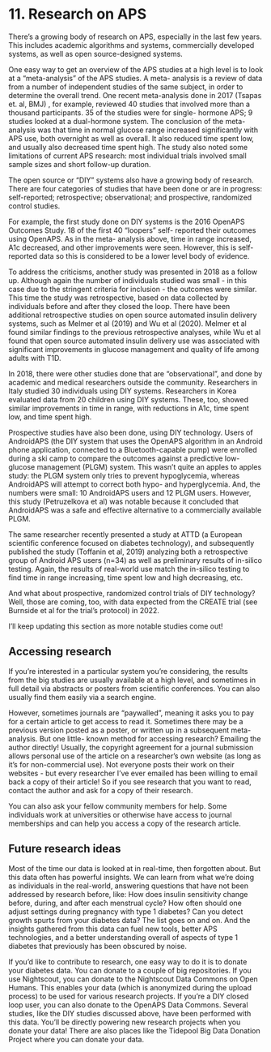 # 11. Research on APS

There’s a growing body of research on APS, especially in the last few years. This includes academic algorithms and systems, commercially developed systems, as well as open source-designed systems.

One easy way to get an overview of the APS studies at a high level is to look at a “meta-analysis” of the APS studies. A meta- analysis is a review of data from a number of independent studies of the same subject, in order to determine the overall trend. One recent meta-analysis done in 2017 \(Tsapas et. al, BMJ\) , for example, reviewed 40 studies that involved more than a thousand participants. 35 of the studies were for single- hormone APS; 9 studies looked at a dual-hormone system. The conclusion of the meta-analysis was that time in normal glucose range increased significantly with APS use, both overnight as well as overall. It also reduced time spent low, and usually also decreased time spent high. The study also noted some limitations of current APS research: most individual trials involved small sample sizes and short follow-up duration.

The open source or “DIY” systems also have a growing body of research. There are four categories of studies that have been done or are in progress: self-reported; retrospective; observational; and prospective, randomized control studies.

For example, the first study done on DIY systems is the 2016 OpenAPS Outcomes Study. 18 of the first 40 “loopers” self- reported their outcomes using OpenAPS. As in the meta- analysis above, time in range increased, A1c decreased, and other improvements were seen. However, this is self-reported data so this is considered to be a lower level body of evidence.

To address the criticisms, another study was presented in 2018 as a follow up. Although again the number of individuals studied was small - in this case due to the stringent criteria for inclusion - the outcomes were similar. This time the study was retrospective, based on data collected by individuals before and after they closed the loop. There have been additional retrospective studies on open source automated insulin delivery systems, such as Melmer et al (2019) and Wu et al (2020). Melmer et al found similar findings to the previous retrospective analyses, while Wu et al found that open source automated insulin delivery use was associated with significant improvements in glucose management and quality of life among adults with T1D.

In 2018, there were other studies done that are “observational”, and done by academic and medical researchers outside the community. Researchers in Italy studied 30 individuals using DIY systems. Researchers in Korea evaluated data from 20 children using DIY systems. These, too, showed similar improvements in time in range, with reductions in A1c, time spent low, and time spent high.

Prospective studies have also been done, using DIY technology. Users of AndroidAPS \(the DIY system that uses the OpenAPS algorithm in an Android phone application, connected to a Bluetooth-capable pump\) were enrolled during a ski camp to compare the outcomes against a predictive low-glucose management \(PLGM\) system. This wasn’t quite an apples to apples study: the PLGM system only tries to prevent hypoglycemia, whereas AndroidAPS will attempt to correct both hypo- and hyperglycemia. And, the numbers were small: 10 AndroidAPS users and 12 PLGM users. However, this study \(Petruzelkova et al\) was notable because it concluded that AndroidAPS was a safe and effective alternative to a commercially available PLGM.

The same researcher recently presented a study at ATTD \(a European scientific conference focused on diabetes technology\), and subsequently published the study (Toffanin et al, 2019) analyzing both a retrospective group of Android APS users \(n=34\) as well as preliminary results of in-silico testing. Again, the results of real-world use match the in-silico testing to find time in range increasing, time spent low and high decreasing, etc.

And what about prospective, randomized control trials of DIY technology? Well, those are coming, too, with data expected from the CREATE trial (see Burnside et al for the trial’s protocol) in 2022. 

I’ll keep updating this section as more notable studies come out!

## Accessing research

If you’re interested in a particular system you’re considering, the results from the big studies are usually available at a high level, and sometimes in full detail via abstracts or posters from scientific conferences. You can also usually find them easily via a search engine.

However, sometimes journals are “paywalled”, meaning it asks you to pay for a certain article to get access to read it. Sometimes there may be a previous version posted as a poster, or written up in a subsequent meta-analysis. But one little- known method for accessing research? Emailing the author directly! Usually, the copyright agreement for a journal submission allows personal use of the article on a researcher’s own website \(as long as it’s for non-commercial use\). Not everyone posts their work on their websites - but every researcher I’ve ever emailed has been willing to email back a copy of their article! So if you see research that you want to read, contact the author and ask for a copy of their research.

You can also ask your fellow community members for help. Some individuals work at universities or otherwise have access to journal memberships and can help you access a copy of the research article.

## Future research ideas

Most of the time our data is looked at in real-time, then forgotten about. But this data often has powerful insights. We can learn from what we’re doing as individuals in the real-world, answering questions that have not been addressed by research before, like: How does insulin sensitivity change before, during, and after each menstrual cycle? How often should one adjust settings during pregnancy with type 1 diabetes? Can you detect growth spurts from your diabetes data? The list goes on and on. And the insights gathered from this data can fuel new tools, better APS technologies, and a better understanding overall of aspects of type 1 diabetes that previously has been obscured by noise.

If you’d like to contribute to research, one easy way to do it is to donate your diabetes data. You can donate to a couple of big repositories. If you use Nightscout, you can donate to the Nightscout Data Commons on Open Humans. This enables your data \(which is anonymized during the upload process\) to be used for various research projects. If you’re a DIY closed loop user, you can also donate to the OpenAPS Data Commons. Several studies, like the DIY studies discussed above, have been performed with this data. You’ll be directly powering new research projects when you donate your data! There are also places like the Tidepool Big Data Donation Project where you can donate your data.
